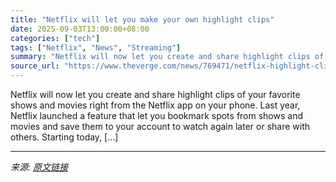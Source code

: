 ```yaml
---
title: "Netflix will let you make your own highlight clips"
date: 2025-09-03T13:00:00+08:00
categories: ["tech"]
tags: ["Netflix", "News", "Streaming"]
summary: "Netflix will now let you create and share highlight clips of your favorite shows and movies right from the Netflix app on your phone. Last year, Netflix launched a feature that let you bookmark spots "
source_url: "https://www.theverge.com/news/769471/netflix-highlight-clips-moments-start-end"
---
```


Netflix will now let you create and share highlight clips of your favorite shows and movies right from the Netflix app on your phone. Last year, Netflix launched a feature that let you bookmark spots from shows and movies and save them to your account to watch again later or share with others. Starting today, [&#8230;]

---

*来源: [原文链接](https://www.theverge.com/news/769471/netflix-highlight-clips-moments-start-end)*
